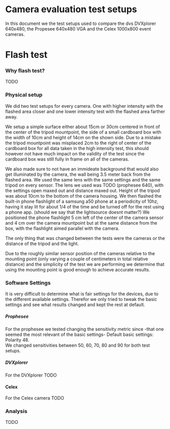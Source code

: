 # Camera evaluation test setups

In this document we the test setups used to compare the dvs DVXplorer 640x480, the Propesee 640x480 VGA and the Celex 1000x800 event cameras.

# Flash test
### Why flash test?
TODO


### Physical setup

We did two test setups for every camera. One with higher intensity with the flashed area closer and one lower intensity test with the flashed area farther away.

We setup a simple surface either about 15cm or 30cm centered in front of the center of the tripod mountpoint, the side of a small cardboard box with the width of 10cm and height of 14cm on the shown side. Due to a mistake the tripod mountpoint was misplaced 2cm to the right of center of the cardboard box for all data taken in the high intensity test, this should however not have much impact on the validity of the test since the cardboard box was still fully in frame on all of the cameras.  

We also made sure to not have an immideate background that would also get illuminated by the camera, the wall being 3.5 meter back from the flashed area. 
We used the same lens with the same settings and the same tripod on every sensor. The lens we used was TODO (prophesee 640), with the settings open maxed out and distance maxed out. Height of the tripod was about 10cm to the bottom of the camera housing.
We then flashed the built-in phone flashlight of a samsung a50 phone at a periodicity of 10hz, having it stay lit for about 1/4 of the time and be turned off for the rest using a phone app. (should we say that the lightsource doesnt matter?)
We positioned the phone flashlight 5 cm left of the center of the camera sensor and 4 cm over the camera mountpoint but at the same distance from the box, with the flashlight aimed parallel with the camera. 

The only thing that was changed between the tests were the cameras or the distance of the tripod and the light.

Due to the roughly similar sensor position of the cameras relative to the mounting point (only varying a couple of centimeters in total relative distance) and the simplicity of the test we are performing we determine that using the mounting point is good enough to achieve accurate results. 

### Software Settings
It is very difficult to determine what is fair settings for the devices, due to the different available settings. Therefor we only tried to tweak the basic settings and see what results changed and kept the rest at default.

##### Prophesee
For the prophesee we tested changing the sensitivity metric since -that one seemed the most relevant of the basic settings-
Default basic settings: Polarity 48. \
We changed sensitivities between 50, 60, 70, 80 and 90 for both test setups.
 
##### DVXplorer
For the DVXplorer TODO

#### Celex
For the Celex camera TODO


### Analysis

TODO
